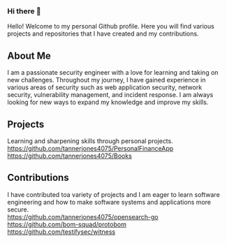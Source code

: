 ### Hi there 👋

Hello! Welcome to my personal Github profile. Here you will find various projects and repositories that I have created and my contributions. 

## About Me
I am a passionate security engineer with a love for learning and taking on new challenges. Throughout my journey, I have gained experience in various areas of security such as web application security, network security, vulnerability management, and incident response. I am always looking for new ways to expand my knowledge and improve my skills.

## Projects
Learning and sharpening skills through personal projects.<br>
https://github.com/tannerjones4075/PersonalFinanceApp<br>
https://github.com/tannerjones4075/Books<br>

## Contributions
I have contributed toa  variety of projects and I am eager to learn software engineering and how to make software systems and applications more secure. <br>
https://github.com/tannerjones4075/opensearch-go <br>
https://github.com/bom-squad/protobom <br>
https://github.com/testifysec/witness <br>


<!--
**tannerjones4075/tannerjones4075** is a ✨ _special_ ✨ repository because its `README.md` (this file) appears on your GitHub profile.

Here are some ideas to get you started:

- 🔭 I’m currently working on ...
- 🌱 I’m currently learning ...
- 👯 I’m looking to collaborate on ...
- 🤔 I’m looking for help with ...
- 💬 Ask me about ...
- 📫 How to reach me: ...
- 😄 Pronouns: ...
- ⚡ Fun fact: ...
-->
